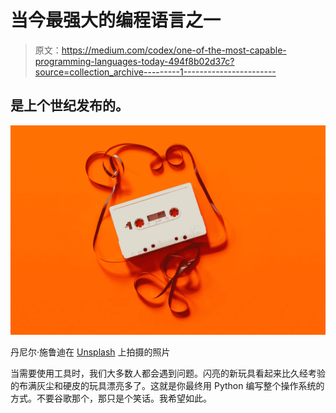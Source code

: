# 当今最强大的编程语言之一

> 原文：<https://medium.com/codex/one-of-the-most-capable-programming-languages-today-494f8b02d37c?source=collection_archive---------1----------------------->

## 是上个世纪发布的。

![](img/4b2ceffdb582545ec6f72e06451a8c29.png)

丹尼尔·施鲁迪在 [Unsplash](https://unsplash.com?utm_source=medium&utm_medium=referral) 上拍摄的照片

当需要使用工具时，我们大多数人都会遇到问题。闪亮的新玩具看起来比久经考验的布满灰尘和硬皮的玩具漂亮多了。这就是你最终用 Python 编写整个操作系统的方式。不要谷歌那个，那只是个笑话。我希望如此。